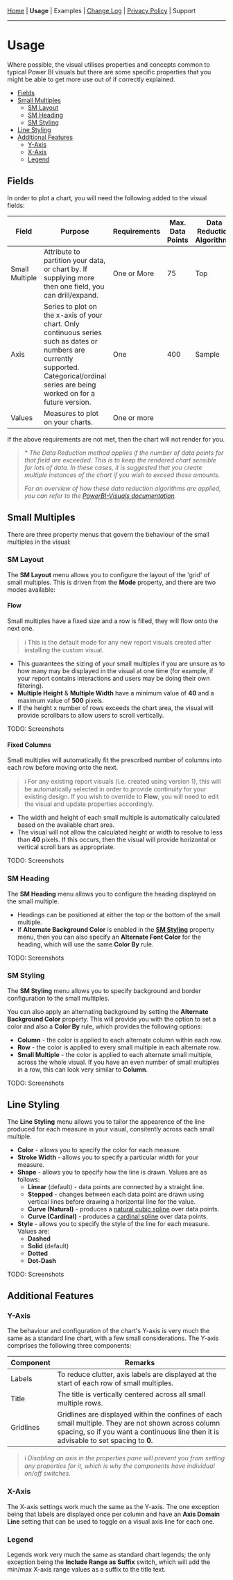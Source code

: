 [Home](../readme.md) | **Usage** | Examples | [Change Log](./change_log.md) | [Privacy Policy](./privacy_policy.md) | Support

---

# Usage

Where possible, the visual utilises properties and concepts common to typical Power BI visuals but there are some specific properties that you might be able to get more use out of if correctly explained.

* [Fields](#Fields)
* [Small Multiples](#Small-Multiples)
    * [SM Layout](#SM-Layout)
    * [SM Heading](#SM-Heading)
    * [SM Styling](#SM-Styling)
* [Line Styling](#Line-Styling)
* [Additional Features](#Additional-Features)
    * [Y-Axis](#Y-Axis)
    * [X-Axis](#X-Axis)
    * [Legend](#Legend)

## Fields

In order to plot a chart, you will need the following added to the visual fields:

| Field | Purpose | Requirements | Max. Data Points | Data Reduction Algorithm* |
| ----- | ------- | ---------- | ---------------- | ------------------------- |
| Small Multiple | Attribute to partition your data, or chart by. If supplying more then one field, you can drill/expand. | One or More | 75 | Top |
| Axis | Series to plot on the x-axis of your chart. Only continuous series such as dates or numbers are currently supported. Categorical/ordinal series are being worked on for a future version. | One | 400 | Sample |
| Values | Measures to plot on your charts. | One or more | | |

If the above requirements are not met, then the chart will not render for you.

> *\* The Data Reduction method applies if the number of data points for that field are exceeded. This is to keep the rendered chart sensible for lots of data. In these cases, it is suggested that you create multiple instances of the chart if you wish to exceed these amounts.*
>
> *For an overview of how these data reduction algorithms are applied, you can refer to the [PowerBI-Visuals documentation](https://docs.microsoft.com/en-nz/power-bi/developer/visuals/dataview-mappings#data-reduction-algorithm-types).*

## Small Multiples

There are three property menus that govern the behaviour of the small multiples in the visual:

### SM Layout

The **SM Layout** menu allows you to configure the layout of the 'grid' of small multiples. This is driven from the **Mode** property, and there are two modes available:

#### Flow
Small multiples have a fixed size and a row is filled, they will flow onto the next one.

> ℹ This is the default mode for any new report visuals created after installing the custom visual.

* This guarantees the sizing of your small multiples if you are unsure as to how many may be displayed in the visual at one time (for example, if your report contains interactions and users may be doing their own filtering).
* **Multiple Height** & **Multiple Width** have a minimum value of **40** and a maximum value of **500** pixels.
* If the height x number of rows exceeds the chart area, the visual will provide scrollbars to allow users to scroll vertically.

TODO: Screenshots

#### Fixed Columns

Small multiples will automatically fit the prescribed number of columns into each row before moving onto the next.

> ℹ For any existing report visuals (i.e. created using version 1), this will be automatically selected in order to provide continuity for your existing design. If you wish to override to **Flow**, you will need to edit the visual and update properties accordingly.

* The width and height of each small multiple is automatically calculated based on the available chart area.
* The visual will not allow the calculated height or width to resolve to less than **40** pixels. If this occurs, then the visual will provide horizontal or vertical scroll bars as appropriate. 

TODO: Screenshots

### SM Heading

The **SM Heading** menu allows you to configure the heading displayed on the small multiple.

* Headings can be positioned at either the top or the bottom of the small multiple.
* If **Alternate Background Color** is enabled in the [**SM Styling**](#SM-Styling) property menu, then you can also specify an **Alternate Font Color** for the heading, which will use the same **Color By** rule.

TODO: Screenshots

### SM Styling

The **SM Styling** menu allows you to specify background and border configuration to the small multiples.

You can also apply an alternating background by setting the **Alternate Background Color** property. This will provide you with the option to set a color and also a **Color By** rule, which provides the following options:

* **Column** - the color is applied to each alternate column within each row.
* **Row** - the color is applied to every small multiple in each alternate row.
* **Small Multiple** - the color is applied to each alternate small multiple, across the whole visual. If you have an even number of small multiples in a row, this can look very similar to **Column**.

TODO: Screenshots

## Line Styling

The **Line Styling** menu allows you to tailor the appearence of the line produced for each measure in  your visual, consitently across each small multiple.

* **Color** - allows you to specify the color for each measure.
* **Stroke Width** - allows you to specify a particular width for your measure.
* **Shape** - allows you to specify how the line is drawn. Values are as follows:
    * **Linear** (default) - data points are connected by a straight line.
    * **Stepped** - changes between each data point are drawn using vertical lines before drawing a horizontal line for the value.
    * **Curve (Natural)** - produces a [natural cubic spline](https://en.wikipedia.org/wiki/Spline_interpolation) over data points.
    * **Curve (Cardinal)** - produces a [cardinal spline](https://en.wikipedia.org/wiki/Cubic_Hermite_spline#Cardinal_spline) over data points.
* **Style** - allows you to specify the style of the line for each measure. Values are:
    * **Dashed**
    * **Solid** (default)
    * **Dotted**
    * **Dot-Dash**

TODO: Screenshots

## Additional Features

### Y-Axis

The behaviour and configuration of the chart's Y-axis is very much the same as a standard line chart, with a few small considerations. The Y-axis comprises the following three components:

| Component | Remarks |
| --------- | ------- |
| Labels | To reduce clutter, axis labels are displayed at the start of each row of small multiples. |
| Title | The title is vertically centered across all small multiple rows. |
| Gridlines | Gridlines are displayed within the confines of each small multiple. They are not shown across column spacing, so if you want a continuous line then it is advisable to set spacing to **0**. | 

> ℹ *Disabling an axis in the properties pane will prevent you from setting any properties for it, which is why the components have individual on/off switches.*

### X-Axis

The X-axis settings work much the same as the Y-axis. The one exception being that labels are displayed once per column and have an **Axis Domain Line** setting that can be used to toggle on a visual axis line for each one.

### Legend

Legends work very much the same as standard chart legends; the only exception being the **Include Range as Suffix** switch, which will add the min/max X-axis range values as a suffix to the title text.